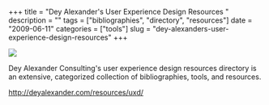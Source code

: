 +++
title = "Dey Alexander's User Experience Design Resources "
description = ""
tags = ["bibliographies", "directory", "resources"]
date = "2009-06-11"
categories = ["tools"]
slug = "dey-alexanders-user-experience-design-resources"
+++


<div class="tool-screenshot mb1"><a href="http://deyalexander.com/resources/uxd/"><img id="bluga-thumbnail-2705" class="bluga-thumbnail custom" src="//konigi.com/media/bluga/
wt522fd0ed14d1e_custom.jpg"/></a></div><p>Dey Alexander Consulting's user experience design resources directory is an extensive, categorized collection of bibliographies, tools, and resources.</p>
  
<p><a href="http://deyalexander.com/resources/uxd/">http://deyalexander.com/resources/uxd/</a></p>
      
